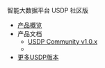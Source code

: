 <div class="sidebar_title icon_"> 智能大数据平台 USDP 社区版</div>   

* [产品概览](/usdp_community/README)
* 产品文档
   * [USDP Community  v1.0.x](/usdp_community/1.0.x/README)
   * <!--[USDP v2.0.x](/usdp_community/2.0.x/README) -->
* [更多USDP版本](/usdp_community/version_list)

